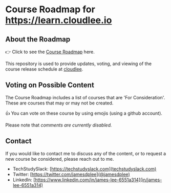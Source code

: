 # Course Roadmap for https://learn.cloudlee.io

## About the Roadmap

👉 Click to see the [Course Roadmap](https://github.com/users/jamesdplee/projects/3) here. 

This repository is used to provide updates, voting, and viewing of the course release schedule at [cloudlee](https://learn.cloudlee.io).

## Voting on Possible Content

The Course Roadmap includes a list of courses that are 'For Consideration'. These are courses that may or may not be created.

👍 You can vote on these course by using emojis (using a github account).

Please note that _comments are currently disabled._

## Contact

If you would like to contact me to discuss any of the content, or to request a new course be considered, please reach out to me.

* TechStudySlack: [https://techstudyslack.com](techstudyslack.com)
* Twitter: [https://twitter.com/jamesdplee](@jamesdplee)
* LinkedIn: [https://www.linkedin.com/in/james-lee-6551a314](in/james-lee-6551a314)
